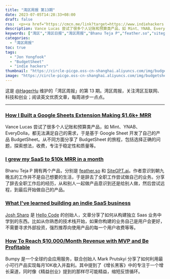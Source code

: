 ```yaml
---
title: "湾区周报 第13期"
date: 2023-07-05T14:28:33+08:00
draft: false
rss:  <p><a href="https://cmcn.me/link?target=https://www.indiehackers.com/post/how-i-built-a-google-sheets-extension-making-1-6k-mrr-b42d845e6a"> How I Built a Google Sheets Extension Making $1.6k+ MRR </a></br> Vance Lucas 尝试了很多个人记账和预算类产品，如 Mint、YNAB、EveryDolla，都无法满足自己的需求，于是基于 Google Sheet 开发了自己的产品 BudgetSheet。从不同方面分享了 BudgetSheet 的旅程，包括选择正确的问题，探索想法，收费，专注于稳定性和质量等。</p>
description: Vance Lucas 尝试了很多个人记账和预算类产品，如 Mint、YNAB、EveryDolla，都无法满足自己的需求，于是基于 Google Sheet 开发了自己的产品 BudgetSheet。从不同方面分享了 BudgetSheet 的旅程，包括选择正确的问题，探索想法，收费，专注于稳定性和质量等。
keywords: ["湾区","湾区日报","湾区周报","Bhanu Teja P","feather.so","sitegpt.ai","bumpy","hello code","budgetsheet"]
categories:
  - "湾区周报"
toc: true
tags:
  - "Jon Yongfook"
  - "BudgetSheet"
  - "indie hackers"
thumbnail: "https://circle-picgo.oss-cn-shanghai.aliyuncs.com/img/budgetsheet.png"
image: "https://circle-picgo.oss-cn-shanghai.aliyuncs.com/img/budgetsheet.png"
---
```


这是 [@HagerHu](https://twitter.com/hagerhu) 维护的「湾区周报」的第 13 期。湾区周报，关注湾区互联网、科技和创业；阅读英文优质文章，每周进步一点点。

---
### [How I Built a Google Sheets Extension Making $1.6k+ MRR](https://cmcn.me/link?target=https://www.indiehackers.com/post/how-i-built-a-google-sheets-extension-making-1-6k-mrr-b42d845e6a)

Vance Lucas 尝试了很多个人记账和预算类产品，如 Mint、YNAB、EveryDolla，都无法满足自己的需求，于是基于 Google Sheet 开发了自己的产品 BudgetSheet。从不同方面分享了 BudgetSheet 的旅程，包括选择正确的问题，探索想法，收费，专注于稳定性和质量等。


### [I grew my SaaS to $10k MRR in a month](https://cmcn.me/link?target=https://www.reddit.com/r/SaaS/comments/139eojv/i_grew_my_saas_to_10k_mrr_in_a_month)

Bhanu Teja P 拥有两个产品，分别是 [feather.so](https://cmcn.me/link?target=https://feather.so) 和 [SiteGPT.ai](https://cmcn.me/link?target=https://sitegpt.ai)。作者意识到朝九晚五的工作并不是自己想要的生活，于是辞去了全职工作尝试做自己的业务。分享了辞去全职工作后的经历，从和别人一起做产品意识到还是给别人做，然后尝试远程，到最后开始做自己的产品。

### [What I've learned building an indie SaaS business](https://cmcn.me/link?target=https://joshsharp.com.au/blog/what-ive-learned-indie-saas.html)

[Josh Sharp](https://cmcn.me/link?target=https://joshsharp.com.au/) 是 [Hello Code](https://cmcn.me/link?target=https://hellocode.co/) 的创始人，文章分享了如何从构建独立 Saas 业务中学到的东西。比如从你熟悉的技术栈开始，如果你构建的业务自己是用户会更好，不需要寻求外部投资，强烈推荐向使用产品的每一个用户收费等等。
 
### [How To Reach $10,000/Month Revenue with MVP and Be Profitable](https://cmcn.me/link?target=https://medium.com/@mark.prutskyi/how-to-reach-10-000-revenue-with-mvp-and-be-profitable-f4719449745d)

Bumpy 是一个全球约会应用服务，联合创始人 Mark Prutskyi 分享了如何利用最小可行产品实现每月10K收入并盈利。其中提到了《增长黑客》中的专注于一个增长渠道，同时像《精益创业》提到的那样尽可能精益，缩短反馈循环。
